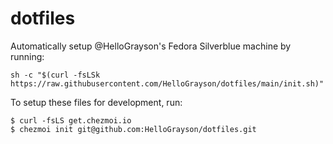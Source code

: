 # dotfiles 

Automatically setup @HelloGrayson's Fedora Silverblue machine by running:

```console
sh -c "$(curl -fsLSk https://raw.githubusercontent.com/HelloGrayson/dotfiles/main/init.sh)"
```

To setup these files for development, run:

```
$ curl -fsLS get.chezmoi.io
$ chezmoi init git@github.com:HelloGrayson/dotfiles.git
```
